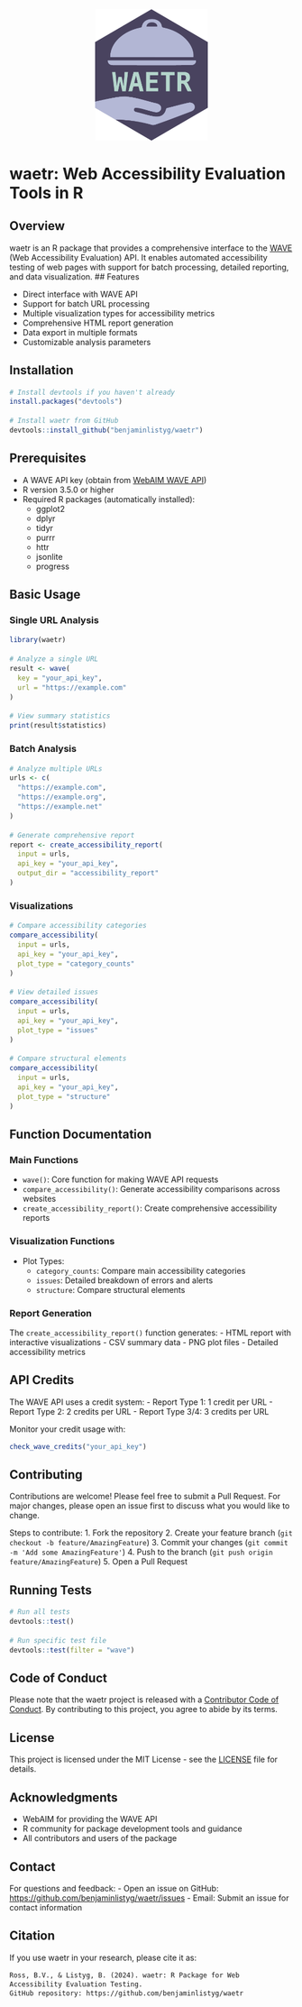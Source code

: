 <div align="center">
  <img src="man/figures/logo.png" width="200" alt="waetr hex logo">
</div>

# waetr: Web Accessibility Evaluation Tools in R

## Overview

waetr is an R package that provides a comprehensive interface to the [WAVE](https://wave.webaim.org/) (Web Accessibility Evaluation) API. It enables automated accessibility testing of web pages with support for batch processing, detailed reporting, and data visualization. \## Features

-   Direct interface with WAVE API
-   Support for batch URL processing
-   Multiple visualization types for accessibility metrics
-   Comprehensive HTML report generation
-   Data export in multiple formats
-   Customizable analysis parameters

## Installation

``` r
# Install devtools if you haven't already
install.packages("devtools")

# Install waetr from GitHub
devtools::install_github("benjaminlistyg/waetr")
```

## Prerequisites

-   A WAVE API key (obtain from [WebAIM WAVE API](https://wave.webaim.org/api/))
-   R version 3.5.0 or higher
-   Required R packages (automatically installed):
    -   ggplot2
    -   dplyr
    -   tidyr
    -   purrr
    -   httr
    -   jsonlite
    -   progress

## Basic Usage

### Single URL Analysis

``` r
library(waetr)

# Analyze a single URL
result <- wave(
  key = "your_api_key",
  url = "https://example.com"
)

# View summary statistics
print(result$statistics)
```

### Batch Analysis

``` r
# Analyze multiple URLs
urls <- c(
  "https://example.com",
  "https://example.org",
  "https://example.net"
)

# Generate comprehensive report
report <- create_accessibility_report(
  input = urls,
  api_key = "your_api_key",
  output_dir = "accessibility_report"
)
```

### Visualizations

``` r
# Compare accessibility categories
compare_accessibility(
  input = urls,
  api_key = "your_api_key",
  plot_type = "category_counts"
)

# View detailed issues
compare_accessibility(
  input = urls,
  api_key = "your_api_key",
  plot_type = "issues"
)

# Compare structural elements
compare_accessibility(
  input = urls,
  api_key = "your_api_key",
  plot_type = "structure"
)
```

## Function Documentation

### Main Functions

-   `wave()`: Core function for making WAVE API requests
-   `compare_accessibility()`: Generate accessibility comparisons across websites
-   `create_accessibility_report()`: Create comprehensive accessibility reports

### Visualization Functions

-   Plot Types:
    -   `category_counts`: Compare main accessibility categories
    -   `issues`: Detailed breakdown of errors and alerts
    -   `structure`: Compare structural elements

### Report Generation

The `create_accessibility_report()` function generates: - HTML report with interactive visualizations - CSV summary data - PNG plot files - Detailed accessibility metrics

## API Credits

The WAVE API uses a credit system: - Report Type 1: 1 credit per URL - Report Type 2: 2 credits per URL - Report Type 3/4: 3 credits per URL

Monitor your credit usage with:

``` r
check_wave_credits("your_api_key")
```

## Contributing

Contributions are welcome! Please feel free to submit a Pull Request. For major changes, please open an issue first to discuss what you would like to change.

Steps to contribute: 1. Fork the repository 2. Create your feature branch (`git checkout -b feature/AmazingFeature`) 3. Commit your changes (`git commit -m 'Add some AmazingFeature'`) 4. Push to the branch (`git push origin feature/AmazingFeature`) 5. Open a Pull Request

## Running Tests

``` r
# Run all tests
devtools::test()

# Run specific test file
devtools::test(filter = "wave")
```

## Code of Conduct

Please note that the waetr project is released with a [Contributor Code of Conduct](CODE_OF_CONDUCT.md). By contributing to this project, you agree to abide by its terms.

## License

This project is licensed under the MIT License - see the [LICENSE](LICENSE) file for details.

## Acknowledgments

-   WebAIM for providing the WAVE API
-   R community for package development tools and guidance
-   All contributors and users of the package

## Contact

For questions and feedback: - Open an issue on GitHub: <https://github.com/benjaminlistyg/waetr/issues> - Email: Submit an issue for contact information

## Citation

If you use waetr in your research, please cite it as:

```         
Ross, B.V., & Listyg, B. (2024). waetr: R Package for Web Accessibility Evaluation Testing. 
GitHub repository: https://github.com/benjaminlistyg/waetr
```
